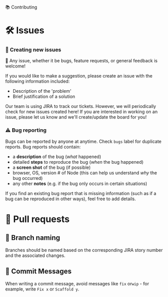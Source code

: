 📚 Contributing

# 🛠 Issues

### 📝 Creating new issues

🎉 Any issue, whether it be bugs, feature requests, or general feedback is welcome!

If you would like to make a suggestion, please create an issue with the following information included:

- Description of the 'problem'
- Brief justification of a solution

Our team is using JIRA to track our tickets. However, we will periodically check for new issues created here!
If you are interested in working on an issue, please let us know and we'll create/update the board for you!

### ⚠ Bug reporting

Bugs can be reported by anyone at anytime. Check `bugs` label for duplicate reports. Bug reports should contain:

- a **description** of the bug (_what_ happened)
- detailed **steps** to reproduce the bug (_when_ the bug happened)
- a **screen shot** of the bug (if possible)
- browser, OS, version # of Node (this can help us understand _why_ the bug occurred)
- any other **notes** (e.g. if the bug only occurs in certain situations)

If you find an existing bug report that is missing information (such as if a bug can be reproduced in other ways), feel free to add details.

# 🔀 Pull requests

## 🌿 Branch naming

Branches should be named based on the corresponding JIRA story number and the associated changes.

## 💬 Commit Messages

When writing a commit message, avoid messages like `fix` or`wip` - for example, write `Fix x` or `Scaffold y`.